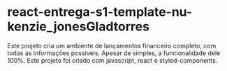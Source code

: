 # react-entrega-s1-template-nu-kenzie_jonesGladtorres

Este projeto cria um ambiente de lançamentos financeiro completo, com todas as informações possíveis. Apesar de simples, a funcionalidade dele 100%.
Este projeto foi criado com javascript, react e styled-components.
